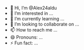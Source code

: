 - 👋 Hi, I’m @Alex24aldu
- 👀 I’m interested in ...
- 🌱 I’m currently learning ...
- 💞️ I’m looking to collaborate on ...
- 📫 How to reach me ...
- 😄 Pronouns: ...
- ⚡ Fun fact: ...

<!---
Alex24aldu/Alex24aldu is a ✨ special ✨ repository because its `README.md` (this file) appears on your GitHub profile.
You can click the Preview link to take a look at your changes.
--->
